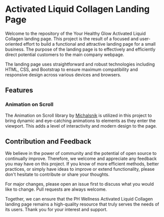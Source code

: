 # Activated Liquid Collagen Landing Page

Welcome to the repository of the Your Healthy Glow Activated Liquid Collagen landing page. This project is the result of a focused and user-oriented effort to build a functional and attractive landing page for a small business. The purpose of the landing page is to effectively and efficiently direct potential customers to the main company webpage.

The landing page uses straightforward and robust technologies including HTML, CSS, and Bootstrap to ensure maximum compatibility and responsive design across various devices and browsers.

## Features

### Animation on Scroll

The Animation on Scroll library by [Michalsnik](https://github.com/michalsnik/aos) is utilized in this project to bring dynamic and eye-catching animations to elements as they enter the viewport. This adds a level of interactivity and modern design to the page.

## Contribution and Feedback

We believe in the power of community and the potential of open source to continually improve. Therefore, we welcome and appreciate any feedback you may have on this project. If you know of more efficient methods, better practices, or simply have ideas to improve or extend functionality, please don't hesitate to contribute or share your thoughts.

For major changes, please open an issue first to discuss what you would like to change. Pull requests are always welcome.

Together, we can ensure that the PH Wellness Activated Liquid Collagen landing page remains a high-quality resource that truly serves the needs of its users. Thank you for your interest and support.
